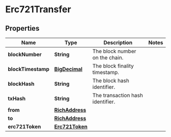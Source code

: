 # Erc721Transfer

## Properties
Name | Type | Description | Notes
------------ | ------------- | ------------- | -------------
**blockNumber** | **String** | The block number on the chain. | 
**blockTimestamp** | [**BigDecimal**](BigDecimal.md) | The block finality timestamp. | 
**blockHash** | **String** | The block hash identifier. | 
**txHash** | **String** | The transaction hash identifier. | 
**from** | [**RichAddress**](RichAddress.md) |  | 
**to** | [**RichAddress**](RichAddress.md) |  | 
**erc721Token** | [**Erc721Token**](Erc721Token.md) |  | 
